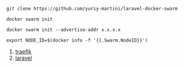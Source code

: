 ```shell
git clone https://github.com/yuriy-martini/laravel-docker-swarm
```

```shell
docker swarm init
```

```shell
docker swarm init --advertise-addr x.x.x.x
```

```shell
export NODE_ID=$(docker info -f '{{.Swarm.NodeID}}')
```

1. [traefik](traefik/README.md)
1. [laravel](laravel/README.md)
